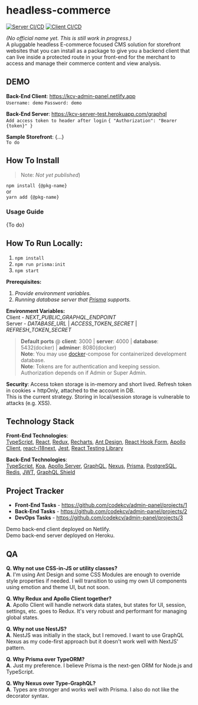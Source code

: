 # headless-commerce
[![Server CI/CD](https://github.com/codekcv/headless-commerce/actions/workflows/server.yml/badge.svg)](https://github.com/codekcv/headless-commerce/actions/workflows/server.yml) [![Client CI/CD](https://github.com/codekcv/headless-commerce/actions/workflows/client.yml/badge.svg)](https://github.com/codekcv/headless-commerce/actions/workflows/client.yml)

_(No official name yet. This is still work in progress.)_  
A pluggable headless E-commerce focused CMS solution for storefront websites that you can install as a package to give you a backend client that can live inside a protected route in your front-end for the merchant to access and manage their commerce content and view analysis.

<!-- [![Netlify Status](https://api.netlify.com/api/v1/badges/1c25043f-9715-4b31-b377-bffcf4fdfa65/deploy-status)](https://app.netlify.com/sites/kcv-admin-panel/deploys)

This is more of a Proof of Concept that developers can look/learn into and can serve for demo purposes as well. A bootstrap material too perhaps. Depending on what happens after I finish this, I might build another one that has real application; turning the client side of this into a package, and giving it extensible and modular components that plugs in the admin panel and connect to your own API.

> #### Update: I have plan on pivoting this into a headless CMS for a specific market. But for now, I will build as is to settle myself and of what stacks to use and weaving the architecture. -->

## DEMO
**Back-End Client**: https://kcv-admin-panel.netlify.app  
`Username: demo` `Password: demo`

**Back-End Server**: https://kcv-server-test.herokuapp.com/graphql  
`Add access token to header after login` `{ "Authorization": "Bearer {token}" }`

**Sample Storefront**: {...}  
`To do`

## How To Install
> Note: _Not yet published_) 

`npm install {@pkg-name}`  
or  
`yarn add {@pkg-name}`  

### Usage Guide
{To do}

## How To Run Locally:
1. `npm install`
2. `npm run prisma:init`
3. `npm start`

**Prerequisites:**  
1. _Provide environment variables._  
2. _Running database server that [Prisma](https://www.prisma.io/docs/reference/database-reference/supported-databases) supports._

**Environment Variables:**  
Client - _NEXT_PUBLIC_GRAPHQL_ENDPOINT_  
Server - _DATABASE_URL_ | _ACCESS_TOKEN_SECRET_ | _REFRESH_TOKEN_SECRET_


> **Default ports** @ **client**: 3000 | **server**: 4000  |  **database**: 5432(docker) | **adminer**: 8080(docker)  
> **Note**: You may use [docker](https://www.docker.com/)-compose for containerized development database.  
> **Note**: Tokens are for authentication and keeping session. Authorization depends on if Admin or Super Admin.  

**Security**:
Access token storage is in-memory and short lived. Refresh token in cookies + httpOnly, attached to the account in DB.  
This is the current strategy. Storing in local/session storage is vulnerable to attacks (e.g. XSS).

## Technology Stack

**Front-End Technologies**:  
[TypeScript](https://www.typescriptlang.org/), [React](https://nextjs.org/), [Redux](https://redux-toolkit.js.org/), [Recharts](https://recharts.org/), [Ant Design](https://ant.design/), [React Hook Form](https://react-hook-form.com/), [Apollo Client](https://www.apollographql.com/docs/react/), [react-i18next](https://react.i18next.com/), [Jest](https://jestjs.io/), [React Testing Library](https://testing-library.com/docs/react-testing-library/intro/)

**Back-End Technologies**:  
[TypeScript](https://www.typescriptlang.org/), [Koa](https://koajs.com/), [Apollo Server](https://www.apollographql.com/docs/apollo-server/), [GraphQL](https://graphql.org/), [Nexus](https://nexusjs.org/), [Prisma](https://www.prisma.io/),  [PostgreSQL](https://www.postgresql.org/), [Redis](https://github.com/luin/ioredis), [JWT](https://jwt.io/), [GraphQL Shield](https://graphql-shield.vercel.app/)

<!-- ## Development
**[WIP]** Since this is a monorepo structure, I'm using [Lerna](https://github.com/lerna/lerna) to handle the packages. We also don't want the CI to build everything everytime. Using CircleCI and setting up workflows for client or server that triggers on who had updated(I'm yet to write a bash script for this). When client workflow passes, it will deploy to Netlify through webhook. This is also good, saves time in CI building the client and move to another workflow or job. For server, it will be containerized with Docker and send the image to Heroku's container registry. Going to try github Actions too.

I might switch to using serverless. Considering that GraphQL requests are exact, no underfetch or overfetching compared to RESTful, I think it's pretty sweet to call serverless functions with them. And not having to worry with scaling and provisioning server at start and focus first on the actual GraphQL API server and client interactions.

I also use code-first approach in writing my GraphQL API using Nexus. Because it's type safe, predictable, and awesome.

### Auth Strategy
Authentication with JWT. Try access -> https://kcv-admin-panel.netlify.app/dashboard

Authorization -> Middleware layer using GraphQL Shield. I'm yet to create Admin and Super Admin roles though.

Session Maintain -> Using access token + refresh token technique.  
(_Access token is in-memory and short lived. Refresh token in cookies+httponly and longer expire date._) -->

## Project Tracker
* **Front-End Tasks** - https://github.com/codekcv/admin-panel/projects/1  
* **Back-End Tasks** - https://github.com/codekcv/admin-panel/projects/2  
* **DevOps Tasks** - https://github.com/codekcv/admin-panel/projects/3

Demo back-end client deployed on Netlify.  
Demo back-end server deployed on Heroku.

## QA
**Q. Why not use CSS-in-JS or utility classes?**  
**A**. I'm using Ant Design and some CSS Modules are enough to override style properties if needed. I will transition to using my own UI components using emotion and theme UI, but not soon.

**Q. Why Redux and Apollo Client together?**  
**A**. Apollo Client will handle network data states, but states for UI, session, settings, etc. goes to Redux. It's very robust and performant for managing global states.

**Q. Why not use NestJS?**  
**A**. NestJS was initially in the stack, but I removed. I want to use GraphQL Nexus as my code-first approach but it doesn't work well with NextJS' pattern.

<!-- **Q. Why PostgreSQL over MongoDB(noSQL)?**  
**A**. -->

**Q. Why Prisma over TypeORM?**  
**A**. Just my preference. I believe Prisma is the next-gen ORM for Node.js and TypeScript.

**Q. Why Nexus over Type-GraphQL?**  
**A**. Types are stronger and works well with Prisma. I also do not like the decorator syntax.

<!-- Q. Why not just use serverless functions?
A. ... -->
